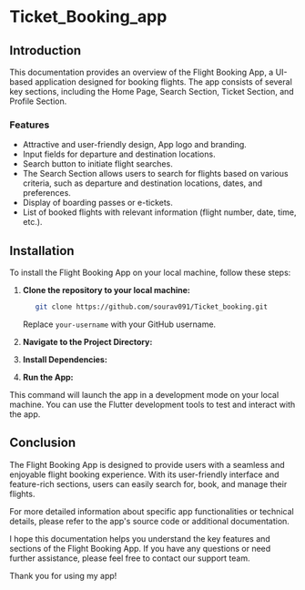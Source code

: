 # Ticket_Booking_app

## Introduction

This documentation provides an overview of the Flight Booking App, a UI-based application designed for booking flights. The app consists of several key sections, including the Home Page, Search Section, Ticket Section, and Profile Section.

### Features

- Attractive and user-friendly design, App logo and branding.
- Input fields for departure and destination locations.
-  Search button to initiate flight searches.
-  The Search Section allows users to search for flights based on various criteria, such as departure and destination locations, dates, and preferences.
-  Display of boarding passes or e-tickets.
-  List of booked flights with relevant information (flight number, date, time, etc.).



## Installation

To install the Flight Booking App on your local machine, follow these steps:

1. **Clone the repository to your local machine:**

   ```bash
      git clone https://github.com/sourav091/Ticket_booking.git
   ```

   Replace `your-username` with your GitHub username.

2. **Navigate to the Project Directory:**


3. **Install Dependencies:**


4. **Run the App:**
   



This command will launch the app in a development mode on your local machine. You can use the Flutter development tools to test and interact with the app.


## Conclusion

The Flight Booking App is designed to provide users with a seamless and enjoyable flight booking experience. With its user-friendly interface and feature-rich sections, users can easily search for, book, and manage their flights.

For more detailed information about specific app functionalities or technical details, please refer to the app's source code or additional documentation.

I hope this documentation helps you understand the key features and sections of the Flight Booking App. If you have any questions or need further assistance, please feel free to contact our support team.

Thank you for using my app!
